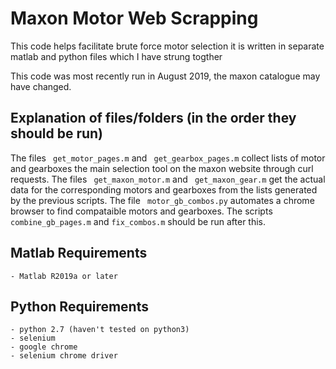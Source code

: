 # Maxon Motor Web Scrapping 
This code helps facilitate brute force motor selection it is written in separate matlab and python files which I have strung togther 

This code was most recently run in August 2019, the maxon catalogue may have changed.


## Explanation of files/folders (in the order they should be run)
   The files ``` get_motor_pages.m``` and ``` get_gearbox_pages.m``` collect lists of motor and gearboxes the main selection tool on the maxon website through curl requests. 
     The files ``` get_maxon_motor.m``` and ``` get_maxon_gear.m``` get the actual data for the corresponding motors and gearboxes from the lists generated by the previous scripts. 
The file ``` motor_gb_combos.py``` automates a chrome  browser to find compataible motors and gearboxes. The scripts ```combine_gb_pages.m``` and ```fix_combos.m``` should be run after this. 
    
   

## Matlab Requirements 
    - Matlab R2019a or later 

## Python Requirements 
    - python 2.7 (haven't tested on python3)
    - selenium
    - google chrome 
    - selenium chrome driver
    
    
    
    
